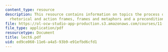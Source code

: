 ```yaml
---
content_type: resource
description: This resource contains information on topics the process of framing,
  rhetorical and action frames, frames and metaphors and a precondition for reframing.
file: https://ol-ocw-studio-app-production.s3.amazonaws.com/courses/11-965-reflective-practice-an-approach-for-expanding-your-learning-frontiers-january-iap-2007/ed9ce06011e6a4a593b9e91efbd6cfd1_lect6.pdf
file_type: application/pdf
resourcetype: Document
title: lect6.pdf
uid: ed9ce060-11e6-a4a5-93b9-e91efbd6cfd1
---
```

